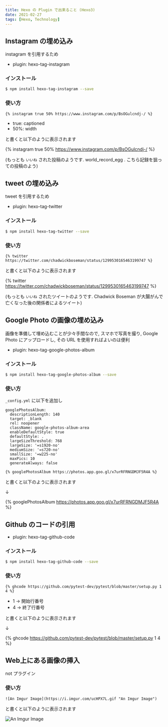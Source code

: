 ```yaml
---
title: Hexo の Plugin で出来ること (Hexo3)
date: 2021-02-27
tags: [Hexo, Technology]
---
```


<!-- toc -->

## Instagram の埋め込み

instagram を引用するため

* plugin: hexo-tag-instagram

### インストール

```bash
$ npm install hexo-tag-instagram --save
```

### 使い方

```
{% instagram true 50% https://www.instagram.com/p/BsOGulcndj-/ %}
```

* true: captioned
* 50%: width

と書くと以下のように表示されます

{% instagram true 50% https://www.instagram.com/p/BsOGulcndj-/ %}

(もっとも `いいね` された投稿のようです. world_record_egg . こちら記録を狙っての投稿のよう)


## tweet の埋め込み

tweet を引用するため

* plugin: hexo-tag-twitter

### インストール

```bash
$ npm install hexo-tag-twitter --save
```

### 使い方

```
{% twitter https://twitter.com/chadwickboseman/status/1299530165463199747 %}
```

と書くと以下のように表示されます

{% twitter https://twitter.com/chadwickboseman/status/1299530165463199747 %}

(もっとも `いいね` されたツイートのようです. Chadwick Boseman が大腸がんで亡くなった後の関係者によるツイート)

## Google Photo の画像の埋め込み

画像を準備して埋め込むことが少々手間なので, スマホで写真を撮り, Google Photo にアップロードし, その URL を使用すればよいのは便利

* plugin: hexo-tag-google-photos-album

### インストール

```bash
$ npm install hexo-tag-google-photos-album --save
```

### 使い方

`_config.yml` に以下を追加し

```
googlePhotosAlbum:
  descriptionLength: 140
  target: _blank
  rel: noopener
  className: google-photos-album-area
  enableDefaultStyle: true
  defaultStyle: .
  largeSizeThreshold: 768
  largeSize: '=s1920-no'
  mediumSize: '=s720-no'
  smallSize: '=w225-no'
  maxPics: 10
  generateAlways: false
```

```
{% googlePhotosAlbum https://photos.app.goo.gl/x7urRFRNGDMJF5R4A %}
```

と書くと以下のように表示されます

↓

{% googlePhotosAlbum https://photos.app.goo.gl/x7urRFRNGDMJF5R4A %}


## Github のコードの引用

* plugin: hexo-tag-github-code

### インストール

```bash
$ npm install hexo-tag-github-code --save
```

### 使い方

```
{% ghcode https://github.com/pytest-dev/pytest/blob/master/setup.py 1 4 %}
```

* 1 -> 開始行番号
* 4 -> 終了行番号


と書くと以下のように表示されます

↓

{% ghcode https://github.com/pytest-dev/pytest/blob/master/setup.py 1 4 %}

## Web上にある画像の挿入

not プラグイン

### 使い方

```
![An Imgur Image](https://i.imgur.com/ucHPX7L.gif "An Imgur Image")
```

と書くと以下のように表示されます

![An Imgur Image](https://i.imgur.com/ucHPX7L.gif "An Imgur Image")

